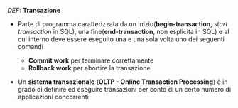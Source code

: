 
*DEF*:
**Transazione**
- Parte di programma caratterizzata da un inizio(**begin-transaction**, *start transaction* in SQL), una fine(**end-transaction**, non esplicita in SQL) e al cui interno deve essere eseguito una e una sola volta uno dei seguenti comandi
	- **Commit work** per terminare correttamente
	- **Rollback work** per abortire la transazione

- Un **sistema transazionale** (**OLTP - Online Transaction Processing**) è in grado di definire ed eseguire transazioni per conto di un certo numero di applicazioni concorrenti